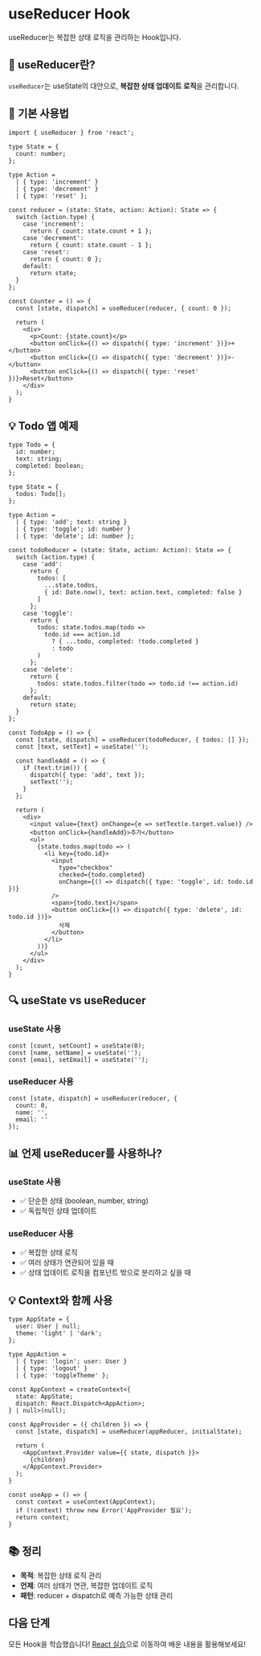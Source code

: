 # useReducer Hook

useReducer는 복잡한 상태 로직을 관리하는 Hook입니다.

## 🎯 useReducer란?

`useReducer`는 useState의 대안으로, **복잡한 상태 업데이트 로직**을 관리합니다.

## 📝 기본 사용법

```tsx
import { useReducer } from 'react';

type State = {
  count: number;
};

type Action =
  | { type: 'increment' }
  | { type: 'decrement' }
  | { type: 'reset' };

const reducer = (state: State, action: Action): State => {
  switch (action.type) {
    case 'increment':
      return { count: state.count + 1 };
    case 'decrement':
      return { count: state.count - 1 };
    case 'reset':
      return { count: 0 };
    default:
      return state;
  }
};

const Counter = () => {
  const [state, dispatch] = useReducer(reducer, { count: 0 });

  return (
    <div>
      <p>Count: {state.count}</p>
      <button onClick={() => dispatch({ type: 'increment' })}>+</button>
      <button onClick={() => dispatch({ type: 'decrement' })}>-</button>
      <button onClick={() => dispatch({ type: 'reset' })}>Reset</button>
    </div>
  );
}
```

## 💡 Todo 앱 예제

```tsx
type Todo = {
  id: number;
  text: string;
  completed: boolean;
};

type State = {
  todos: Todo[];
};

type Action =
  | { type: 'add'; text: string }
  | { type: 'toggle'; id: number }
  | { type: 'delete'; id: number };

const todoReducer = (state: State, action: Action): State => {
  switch (action.type) {
    case 'add':
      return {
        todos: [
          ...state.todos,
          { id: Date.now(), text: action.text, completed: false }
        ]
      };
    case 'toggle':
      return {
        todos: state.todos.map(todo =>
          todo.id === action.id
            ? { ...todo, completed: !todo.completed }
            : todo
        )
      };
    case 'delete':
      return {
        todos: state.todos.filter(todo => todo.id !== action.id)
      };
    default:
      return state;
  }
};

const TodoApp = () => {
  const [state, dispatch] = useReducer(todoReducer, { todos: [] });
  const [text, setText] = useState('');

  const handleAdd = () => {
    if (text.trim()) {
      dispatch({ type: 'add', text });
      setText('');
    }
  };

  return (
    <div>
      <input value={text} onChange={e => setText(e.target.value)} />
      <button onClick={handleAdd}>추가</button>
      <ul>
        {state.todos.map(todo => (
          <li key={todo.id}>
            <input
              type="checkbox"
              checked={todo.completed}
              onChange={() => dispatch({ type: 'toggle', id: todo.id })}
            />
            <span>{todo.text}</span>
            <button onClick={() => dispatch({ type: 'delete', id: todo.id })}>
              삭제
            </button>
          </li>
        ))}
      </ul>
    </div>
  );
}
```

## 🔍 useState vs useReducer

### useState 사용

```tsx
const [count, setCount] = useState(0);
const [name, setName] = useState('');
const [email, setEmail] = useState('');
```

### useReducer 사용

```tsx
const [state, dispatch] = useReducer(reducer, {
  count: 0,
  name: '',
  email: ''
});
```

## 📊 언제 useReducer를 사용하나?

### useState 사용

- ✅ 단순한 상태 (boolean, number, string)
- ✅ 독립적인 상태 업데이트

### useReducer 사용

- ✅ 복잡한 상태 로직
- ✅ 여러 상태가 연관되어 있을 때
- ✅ 상태 업데이트 로직을 컴포넌트 밖으로 분리하고 싶을 때

## 💡 Context와 함께 사용

```tsx
type AppState = {
  user: User | null;
  theme: 'light' | 'dark';
};

type AppAction =
  | { type: 'login'; user: User }
  | { type: 'logout' }
  | { type: 'toggleTheme' };

const AppContext = createContext<{
  state: AppState;
  dispatch: React.Dispatch<AppAction>;
} | null>(null);

const AppProvider = ({ children }) => {
  const [state, dispatch] = useReducer(appReducer, initialState);

  return (
    <AppContext.Provider value={{ state, dispatch }}>
      {children}
    </AppContext.Provider>
  );
}

const useApp = () => {
  const context = useContext(AppContext);
  if (!context) throw new Error('AppProvider 필요');
  return context;
}
```

## 📚 정리

- **목적**: 복잡한 상태 로직 관리
- **언제**: 여러 상태가 연관, 복잡한 업데이트 로직
- **패턴**: reducer + dispatch로 예측 가능한 상태 관리

## 다음 단계

모든 Hook을 학습했습니다! [React 실습](/docs/react-practice/todo-app)으로 이동하여 배운 내용을 활용해보세요!
